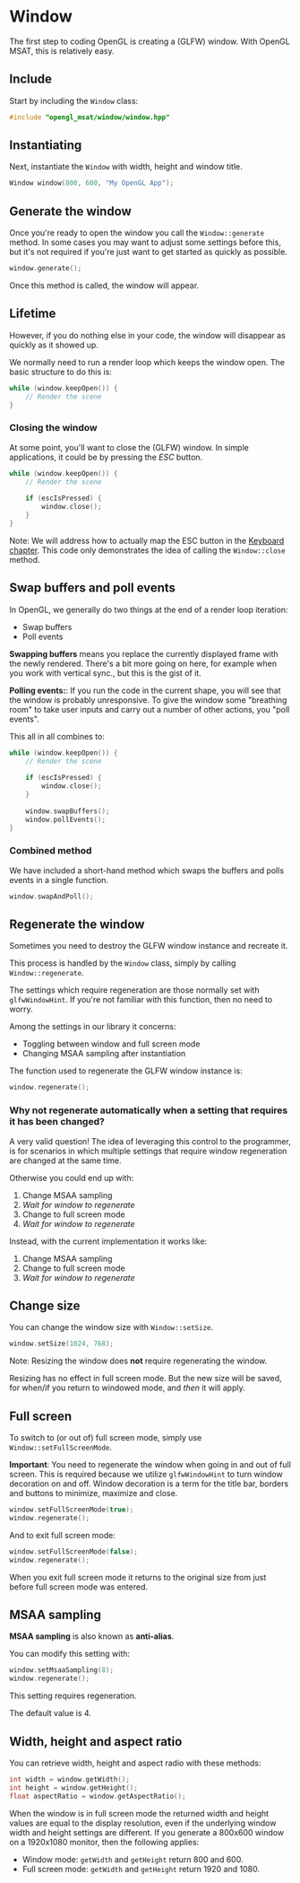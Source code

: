 # Window

The first step to coding OpenGL is creating a (GLFW) window.
With OpenGL MSAT, this is relatively easy.

## Include
Start by including the ``Window`` class:

````c++
#include "opengl_msat/window/window.hpp"
````

## Instantiating
Next, instantiate the ``Window`` with width, height and window title.

````c++
Window window(800, 600, "My OpenGL App");
````

## Generate the window
Once you're ready to open the window you call the ``Window::generate`` method.
In some cases you may want to adjust some settings before this, but it's not required if you're just
want to get started as quickly as possible.

````c++
window.generate();
````

Once this method is called, the window will appear.

## Lifetime
However, if you do nothing else in your code, the window will disappear as quickly as it showed up.

We normally need to run a render loop which keeps the window open. The basic structure to do this is:

````c++
while (window.keepOpen()) {
    // Render the scene
}
````

### Closing the window
At some point, you'll want to close the (GLFW) window. In simple applications, it could be by pressing the _ESC_ button.

````c++
while (window.keepOpen()) {
    // Render the scene
    
    if (escIsPressed) {
        window.close();
    }
}
````

Note: We will address how to actually map the ESC button in the [Keyboard chapter](../controls/keyboard.md).
This code only demonstrates the idea of calling the ``Window::close`` method.

## Swap buffers and poll events
In OpenGL, we generally do two things at the end of a render loop iteration:

- Swap buffers
- Poll events

**Swapping buffers** means you replace the currently displayed frame with the newly rendered.
There's a bit more going on here, for example when you work with vertical sync., but this is the gist of it.

**Polling events:**: If you run the code in the current shape, you will see that the window is probably unresponsive.
To give the window some "breathing room" to take user inputs and carry out a number of other actions, you "poll events".

This all in all combines to:

````c++
while (window.keepOpen()) {
    // Render the scene
    
    if (escIsPressed) {
        window.close();
    }
    
    window.swapBuffers();
    window.pollEvents();
}
````

### Combined method
We have included a short-hand method which swaps the buffers and polls events in a single function. 

````c++
window.swapAndPoll();
````

## Regenerate the window
Sometimes you need to destroy the GLFW window instance and recreate it.

This process is handled by the ``Window`` class, simply by calling ``Window::regenerate``.

The settings which require regeneration are those normally set with ``glfwWindowHint``.
If you're not familiar with this function, then no need to worry.

Among the settings in our library it concerns:

- Toggling between window and full screen mode
- Changing MSAA sampling after instantiation

The function used to regenerate the GLFW window instance is:

````c++
window.regenerate();
````

### Why not regenerate automatically when a setting that requires it has been changed?

A very valid question! The idea of leveraging this control to the programmer, is for scenarios
in which multiple settings that require window regeneration are changed at the same time.

Otherwise you could end up with:

1. Change MSAA sampling
2. _Wait for window to regenerate_
3. Change to full screen mode
4. _Wait for window to regenerate_

Instead, with the current implementation it works like:

1. Change MSAA sampling
2. Change to full screen mode
3. _Wait for window to regenerate_

## Change size

You can change the window size with ``Window::setSize``.

````c++
window.setSize(1024, 768);
````

Note: Resizing the window does **not** require regenerating the window.

Resizing has no effect in full screen mode. But the new size will be saved, for when/if
you return to windowed mode, and _then_ it will apply.

## Full screen
To switch to (or out of) full screen mode, simply use ``Window::setFullScreenMode``.

**Important**: You need to regenerate the window when going in and out of full screen.
This is required because we utilize ``glfwWindowHint`` to turn window decoration on and off.
Window decoration is a term for the title bar, borders and buttons to minimize, maximize and close.

````c++
window.setFullScreenMode(true);
window.regenerate();
````

And to exit full screen mode:

````c++
window.setFullScreenMode(false);
window.regenerate();
````

When you exit full screen mode it returns to the original size from
just before full screen mode was entered.

## MSAA sampling
**MSAA sampling** is also known as **anti-alias**.

You can modify this setting with:

````c++
window.setMsaaSampling(8);
window.regenerate();
````

This setting requires regeneration.

The default value is 4.

## Width, height and aspect ratio

You can retrieve width, height and aspect radio with these methods:

````c++
int width = window.getWidth();
int height = window.getHeight();
float aspectRatio = window.getAspectRatio();
````

When the window is in full screen mode the returned width and height values are equal to the display resolution, even if the underlying window width and height settings are different.
If you generate a 800x600 window on a 1920x1080 monitor, then the following applies:

- Window mode: ``getWidth`` and ``getHeight`` return 800 and 600.
- Full screen mode: ``getWidth`` and ``getHeight`` return 1920 and 1080.
